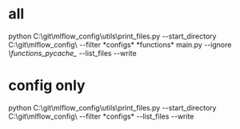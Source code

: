 # all
python C:\git\mlflow_config\utils\print_files.py --start_directory C:\git\mlflow_config\ --filter *configs\* *functions\*  main.py --ignore *\functions\__pycache__*  --list_files --write
# config only
python C:\git\mlflow_config\utils\print_files.py --start_directory C:\git\mlflow_config\ --filter *configs\* --list_files --write